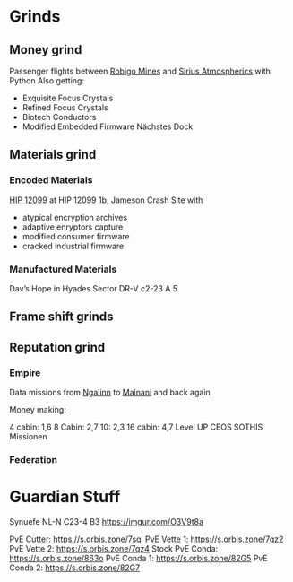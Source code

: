 # Grinds
## Money grind
Passenger flights between [Robigo Mines](https://inara.cz/galaxy-station/42265/) and [Sirius Atmospherics](https://inara.cz/galaxy-station/151365/) with Python
Also getting:
- Exquisite Focus Crystals
- Refined Focus Crystals
- Biotech Conductors
- Modified Embedded Firmware
Nächstes Dock
## Materials grind
### Encoded Materials
[HIP 12099](https://inara.cz/galaxy-starsystem/47296/) at HIP 12099 1b, Jameson Crash Site with
- atypical encryption archives
- adaptive enryptors capture
- modified consumer firmware
- cracked industrial firmware

### Manufactured Materials
Dav’s Hope in Hyades Sector DR-V c2-23 A 5
## Frame shift grinds

## Reputation grind
### Empire
Data missions from [Ngalinn](https://inara.cz/galaxy-station/37051/) to [Mainani](https://inara.cz/galaxy-station/35821/) and back again

Money making:

4 cabin: 1,6
8 Cabin: 2,7
10: 2,3
16 cabin: 4,7
Level UP CEOS SOTHIS Missionen

### Federation

# Guardian Stuff
Synuefe NL-N C23-4 B3 https://imgur.com/O3V9t8a



PvE Cutter: https://s.orbis.zone/7sqi
PvE Vette 1: https://s.orbis.zone/7qz2
PvE Vette 2: https://s.orbis.zone/7qz4
Stock PvE Conda: https://s.orbis.zone/863o
PvE Conda 1: https://s.orbis.zone/82G5
PvE Conda 2: https://s.orbis.zone/82G7
